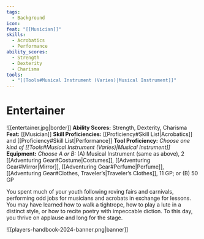 ```yaml
---
tags:
  - Background
icon: 
feat: "[[Musician]]"
skills:
  - Acrobatics
  - Performance
ability_scores:
  - Strength
  - Dexterity
  - Charisma
tools:
  - "[[Tools#Musical Instrument (Varies)|Musical Instrument]]"
---
```


# Entertainer

![[entertainer.jpg|border]]
**Ability Scores:** Strength, Dexterity, Charisma
**Feat:** [[Musician]]
**Skill Proficiencies:** [[Proficiency#Skill List\|Acrobatics]] and [[Proficiency#Skill List\|Performance]]
**Tool Proficiency:** _Choose one kind of [[Tools#Musical Instrument (Varies)|Musical Instrument]]_
**Equipment:** _Choose A or B:_ (A) Musical Instrument (same as above), 2 [[Adventuring Gear#Costume|Costumes]], [[Adventuring Gear#Mirror\|Mirror]], [[Adventuring Gear#Perfume\|Perfume]], [[Adventuring Gear#Clothes, Traveler’s\|Traveler’s Clothes]], 11 GP; or (B) 50 GP

You spent much of your youth following roving fairs and carnivals, performing odd jobs for musicians and acrobats in exchange for lessons. You may have learned how to walk a tightrope, how to play a lute in a distinct style, or how to recite poetry with impeccable diction. To this day, you thrive on applause and long for the stage.

![[players-handbook-2024-banner.png|banner]]
